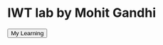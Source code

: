 # IWT lab by Mohit Gandhi

<!DOCTYPE html>
<html>
<body>

<button type="button" onclick="alert('Hello world!')">My Learning</button>
 
</body>
</html>
